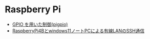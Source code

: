 # Raspberry Pi

- [GPIO を用いた制御(pigpio)](pigpio/index.md)
- [RaspberryPi4Bとwindows11ノートPCによる有線LANのSSH通信](raspberrypi_lan_ssh_connection/index.md)